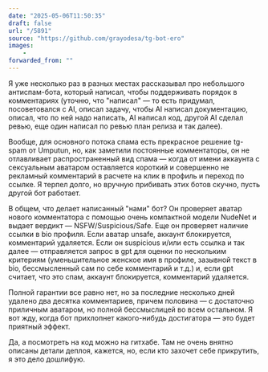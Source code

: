 ```yaml
---
date: "2025-05-06T11:50:35"
draft: false
url: "/5891"
source: "https://github.com/grayodesa/tg-bot-ero"
images:
    -
forwarded_from: ""
---
```


Я уже несколько раз в разных местах рассказывал про небольшого антиспам-бота, который написал, чтобы поддерживать порядок в комментариях (уточню, что "написал" — то есть придумал, посоветовался с AI, описал задачу, чтобы AI написал документацию, описал, что по ней надо написать, AI написал код, другой AI сделал ревью, еще один написал по ревью план релиза и так далее). 

Вообще, для основного потока спама есть прекрасное решение tg-spam от Umputun, но, как заметили постоянные комментаторы, он не отлавливает распространенный вид спама — когда от имени аккаунта с сексуальным аватаром оставляется короткий и совершенно не рекламный комментарий в расчете на клик в профиль и переход по ссылке. Я терпел долго, но вручную прибивать этих ботов скучно, пусть другой бот работает.

В общем, что делает написанный "нами" бот? Он проверяет аватар нового комментатора с помощью очень компактной модели NudeNet и выдает вердикт — NSFW/Suspicious/Safe. Еще он проверяет наличие ссылки в bio профиля. Если аватар unsafe, аккаунт блокируется, комментарий удаляется. Если он suspicious и/или есть ссылка и так далее — отправляется запрос в gpt для оценки по нескольким критериям (уменьшительное женское имя в профиле, зазывной текст в bio, бессмысленный сам по себе комментарий и т.д.) и, если gpt считает, что это спам, аккаунт блокируется, комментарий удаляется. 

Полной гарантии все равно нет, но за последние несколько дней удалено два десятка комментариев, причем половина — с достаточно приличным аватаром, но полной бессмыслицей во всем остальном. Я вот жду, когда бот прихлопнет какого-нибудь достигатора — это будет приятный эффект.

Да, а посмотреть на код можно на гитхабе. Там не очень внятно описаны детали деплоя, кажется, но, если кто захочет себе прикрутить, я это дело дошлифую.
